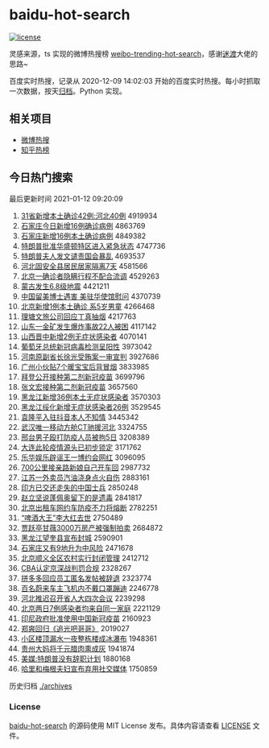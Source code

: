 # baidu-hot-search

[![license](https://img.shields.io/github/license/Arrackisarookie/baidu-hot-search)](https://github.com/Arrackisarookie/baidu-hot-search/blob/master/LICENSE)

灵感来源，ts 实现的微博热搜榜 [weibo-trending-hot-search](https://github.com/justjavac/weibo-trending-hot-search)，感谢[迷渡](https://github.com/justjavac)大佬的思路~

百度实时热搜，记录从 2020-12-09 14:02:03 开始的百度实时热搜。每小时抓取一次数据，按天[归档](./archives)。Python 实现。

## 相关项目
+ [微博热搜](https://github.com/Arrackisarookie/weibo-hot-search)
+ [知乎热榜](https://github.com/Arrackisarookie/zhihu-top-search)

## 今日热门搜索

<!-- Rank Begin -->

最后更新时间 2021-01-12 09:20:09

1. [31省新增本土确诊42例:河北40例](http://www.baidu.com/baidu?cl=3&tn=SE_baiduhomet8_jmjb7mjw&rsv_dl=fyb_top&fr=top1000&wd=31%CA%A1%D0%C2%D4%F6%B1%BE%CD%C1%C8%B7%D5%EF42%C0%FD%3A%BA%D3%B1%B140%C0%FD) 4919934
1. [石家庄今日新增16例确诊病例](http://www.baidu.com/baidu?cl=3&tn=SE_baiduhomet8_jmjb7mjw&rsv_dl=fyb_top&fr=top1000&wd=%CA%AF%BC%D2%D7%AF%BD%F1%C8%D5%D0%C2%D4%F616%C0%FD%C8%B7%D5%EF%B2%A1%C0%FD) 4863769
1. [石家庄新增16例本土确诊病例](http://www.baidu.com/baidu?cl=3&tn=SE_baiduhomet8_jmjb7mjw&rsv_dl=fyb_top&fr=top1000&wd=%CA%AF%BC%D2%D7%AF%D0%C2%D4%F616%C0%FD%B1%BE%CD%C1%C8%B7%D5%EF%B2%A1%C0%FD) 4849382
1. [特朗普批准华盛顿特区进入紧急状态](http://www.baidu.com/baidu?cl=3&tn=SE_baiduhomet8_jmjb7mjw&rsv_dl=fyb_top&fr=top1000&wd=%CC%D8%C0%CA%C6%D5%C5%FA%D7%BC%BB%AA%CA%A2%B6%D9%CC%D8%C7%F8%BD%F8%C8%EB%BD%F4%BC%B1%D7%B4%CC%AC) 4747736
1. [特朗普夫人发文谴责国会暴乱](http://www.baidu.com/baidu?cl=3&tn=SE_baiduhomet8_jmjb7mjw&rsv_dl=fyb_top&fr=top1000&wd=%CC%D8%C0%CA%C6%D5%B7%F2%C8%CB%B7%A2%CE%C4%C7%B4%D4%F0%B9%FA%BB%E1%B1%A9%C2%D2) 4693537
1. [河北固安全县居民居家隔离7天](http://www.baidu.com/baidu?cl=3&tn=SE_baiduhomet8_jmjb7mjw&rsv_dl=fyb_top&fr=top1000&wd=%BA%D3%B1%B1%B9%CC%B0%B2%C8%AB%CF%D8%BE%D3%C3%F1%BE%D3%BC%D2%B8%F4%C0%EB7%CC%EC) 4581566
1. [北京一确诊者隐瞒行程不配合流调](http://www.baidu.com/baidu?cl=3&tn=SE_baiduhomet8_jmjb7mjw&rsv_dl=fyb_top&fr=top1000&wd=%B1%B1%BE%A9%D2%BB%C8%B7%D5%EF%D5%DF%D2%FE%C2%F7%D0%D0%B3%CC%B2%BB%C5%E4%BA%CF%C1%F7%B5%F7) 4529263
1. [蒙古发生6.8级地震](http://www.baidu.com/baidu?cl=3&tn=SE_baiduhomet8_jmjb7mjw&rsv_dl=fyb_top&fr=top1000&wd=%C3%C9%B9%C5%B7%A2%C9%FA6.8%BC%B6%B5%D8%D5%F0) 4421211
1. [中国留美博士遇害 美驻华使馆慰问](http://www.baidu.com/baidu?cl=3&tn=SE_baiduhomet8_jmjb7mjw&rsv_dl=fyb_top&fr=top1000&wd=%D6%D0%B9%FA%C1%F4%C3%C0%B2%A9%CA%BF%D3%F6%BA%A6%20%C3%C0%D7%A4%BB%AA%CA%B9%B9%DD%CE%BF%CE%CA) 4370739
1. [北京新增1例本土确诊 系5岁男童](http://www.baidu.com/baidu?cl=3&tn=SE_baiduhomet8_jmjb7mjw&rsv_dl=fyb_top&fr=top1000&wd=%B1%B1%BE%A9%D0%C2%D4%F61%C0%FD%B1%BE%CD%C1%C8%B7%D5%EF%20%CF%B55%CB%EA%C4%D0%CD%AF) 4266468
1. [理塘文旅公司回应丁真抽烟](http://www.baidu.com/baidu?cl=3&tn=SE_baiduhomet8_jmjb7mjw&rsv_dl=fyb_top&fr=top1000&wd=%C0%ED%CC%C1%CE%C4%C2%C3%B9%AB%CB%BE%BB%D8%D3%A6%B6%A1%D5%E6%B3%E9%D1%CC) 4217763
1. [山东一金矿发生爆炸事故22人被困](http://www.baidu.com/baidu?cl=3&tn=SE_baiduhomet8_jmjb7mjw&rsv_dl=fyb_top&fr=top1000&wd=%C9%BD%B6%AB%D2%BB%BD%F0%BF%F3%B7%A2%C9%FA%B1%AC%D5%A8%CA%C2%B9%CA22%C8%CB%B1%BB%C0%A7) 4117142
1. [山西晋中新增2例无症状感染者](http://www.baidu.com/baidu?cl=3&tn=SE_baiduhomet8_jmjb7mjw&rsv_dl=fyb_top&fr=top1000&wd=%C9%BD%CE%F7%BD%FA%D6%D0%D0%C2%D4%F62%C0%FD%CE%DE%D6%A2%D7%B4%B8%D0%C8%BE%D5%DF) 4070141
1. [葡萄牙总统新冠病毒检测呈阳性](http://www.baidu.com/baidu?cl=3&tn=SE_baiduhomet8_jmjb7mjw&rsv_dl=fyb_top&fr=top1000&wd=%C6%CF%CC%D1%D1%C0%D7%DC%CD%B3%D0%C2%B9%DA%B2%A1%B6%BE%BC%EC%B2%E2%B3%CA%D1%F4%D0%D4) 3973042
1. [河南原副省长徐光受贿案一审宣判](http://www.baidu.com/baidu?cl=3&tn=SE_baiduhomet8_jmjb7mjw&rsv_dl=fyb_top&fr=top1000&wd=%BA%D3%C4%CF%D4%AD%B8%B1%CA%A1%B3%A4%D0%EC%B9%E2%CA%DC%BB%DF%B0%B8%D2%BB%C9%F3%D0%FB%C5%D0) 3927686
1. [广州小伙贴7个暖宝宝后背冒烟](http://www.baidu.com/baidu?cl=3&tn=SE_baiduhomet8_jmjb7mjw&rsv_dl=fyb_top&fr=top1000&wd=%B9%E3%D6%DD%D0%A1%BB%EF%CC%F97%B8%F6%C5%AF%B1%A6%B1%A6%BA%F3%B1%B3%C3%B0%D1%CC) 3833985
1. [拜登公开接种第二剂新冠疫苗](http://www.baidu.com/baidu?cl=3&tn=SE_baiduhomet8_jmjb7mjw&rsv_dl=fyb_top&fr=top1000&wd=%B0%DD%B5%C7%B9%AB%BF%AA%BD%D3%D6%D6%B5%DA%B6%FE%BC%C1%D0%C2%B9%DA%D2%DF%C3%E7) 3699796
1. [张文宏接种第二剂新冠疫苗](http://www.baidu.com/baidu?cl=3&tn=SE_baiduhomet8_jmjb7mjw&rsv_dl=fyb_top&fr=top1000&wd=%D5%C5%CE%C4%BA%EA%BD%D3%D6%D6%B5%DA%B6%FE%BC%C1%D0%C2%B9%DA%D2%DF%C3%E7) 3657560
1. [黑龙江新增36例本土无症状感染者](http://www.baidu.com/baidu?cl=3&tn=SE_baiduhomet8_jmjb7mjw&rsv_dl=fyb_top&fr=top1000&wd=%BA%DA%C1%FA%BD%AD%D0%C2%D4%F636%C0%FD%B1%BE%CD%C1%CE%DE%D6%A2%D7%B4%B8%D0%C8%BE%D5%DF) 3570303
1. [黑龙江绥化新增无症状感染者26例](http://www.baidu.com/baidu?cl=3&tn=SE_baiduhomet8_jmjb7mjw&rsv_dl=fyb_top&fr=top1000&wd=%BA%DA%C1%FA%BD%AD%CB%E7%BB%AF%D0%C2%D4%F6%CE%DE%D6%A2%D7%B4%B8%D0%C8%BE%D5%DF26%C0%FD) 3529545
1. [袁隆平入驻抖音本人不知情](http://www.baidu.com/baidu?cl=3&tn=SE_baiduhomet8_jmjb7mjw&rsv_dl=fyb_top&fr=top1000&wd=%D4%AC%C2%A1%C6%BD%C8%EB%D7%A4%B6%B6%D2%F4%B1%BE%C8%CB%B2%BB%D6%AA%C7%E9) 3445342
1. [武汉唯一移动方舱CT驰援河北](http://www.baidu.com/baidu?cl=3&tn=SE_baiduhomet8_jmjb7mjw&rsv_dl=fyb_top&fr=top1000&wd=%CE%E4%BA%BA%CE%A8%D2%BB%D2%C6%B6%AF%B7%BD%B2%D5CT%B3%DB%D4%AE%BA%D3%B1%B1) 3324755
1. [邢台男子殴打防疫人员被拘5日](http://www.baidu.com/baidu?cl=3&tn=SE_baiduhomet8_jmjb7mjw&rsv_dl=fyb_top&fr=top1000&wd=%D0%CF%CC%A8%C4%D0%D7%D3%C5%B9%B4%F2%B7%C0%D2%DF%C8%CB%D4%B1%B1%BB%BE%D05%C8%D5) 3208389
1. [大连此轮疫情源头已初步锁定](http://www.baidu.com/baidu?cl=3&tn=SE_baiduhomet8_jmjb7mjw&rsv_dl=fyb_top&fr=top1000&wd=%B4%F3%C1%AC%B4%CB%C2%D6%D2%DF%C7%E9%D4%B4%CD%B7%D2%D1%B3%F5%B2%BD%CB%F8%B6%A8) 3171762
1. [乐华娱乐辟谣王一博约会网红](http://www.baidu.com/baidu?cl=3&tn=SE_baiduhomet8_jmjb7mjw&rsv_dl=fyb_top&fr=top1000&wd=%C0%D6%BB%AA%D3%E9%C0%D6%B1%D9%D2%A5%CD%F5%D2%BB%B2%A9%D4%BC%BB%E1%CD%F8%BA%EC) 3096095
1. [700公里接亲路新娘自己开车回](http://www.baidu.com/baidu?cl=3&tn=SE_baiduhomet8_jmjb7mjw&rsv_dl=fyb_top&fr=top1000&wd=700%B9%AB%C0%EF%BD%D3%C7%D7%C2%B7%D0%C2%C4%EF%D7%D4%BC%BA%BF%AA%B3%B5%BB%D8) 2987732
1. [江苏一外卖员汽油浇身点火自伤](http://www.baidu.com/baidu?cl=3&tn=SE_baiduhomet8_jmjb7mjw&rsv_dl=fyb_top&fr=top1000&wd=%BD%AD%CB%D5%D2%BB%CD%E2%C2%F4%D4%B1%C6%FB%D3%CD%BD%BD%C9%ED%B5%E3%BB%F0%D7%D4%C9%CB) 2883161
1. [印方已交还走失的中国士兵](http://www.baidu.com/baidu?cl=3&tn=SE_baiduhomet8_jmjb7mjw&rsv_dl=fyb_top&fr=top1000&wd=%D3%A1%B7%BD%D2%D1%BD%BB%BB%B9%D7%DF%CA%A7%B5%C4%D6%D0%B9%FA%CA%BF%B1%F8) 2850248
1. [赵立坚说蓬佩奥留下的是遗毒](http://www.baidu.com/baidu?cl=3&tn=SE_baiduhomet8_jmjb7mjw&rsv_dl=fyb_top&fr=top1000&wd=%D5%D4%C1%A2%BC%E1%CB%B5%C5%EE%C5%E5%B0%C2%C1%F4%CF%C2%B5%C4%CA%C7%D2%C5%B6%BE) 2841817
1. [北京出租车网约车防疫不力将熔断](http://www.baidu.com/baidu?cl=3&tn=SE_baiduhomet8_jmjb7mjw&rsv_dl=fyb_top&fr=top1000&wd=%B1%B1%BE%A9%B3%F6%D7%E2%B3%B5%CD%F8%D4%BC%B3%B5%B7%C0%D2%DF%B2%BB%C1%A6%BD%AB%C8%DB%B6%CF) 2782251
1. [“啤酒大王”李大红去世](http://www.baidu.com/baidu?cl=3&tn=SE_baiduhomet8_jmjb7mjw&rsv_dl=fyb_top&fr=top1000&wd=%A1%B0%C6%A1%BE%C6%B4%F3%CD%F5%A1%B1%C0%EE%B4%F3%BA%EC%C8%A5%CA%C0) 2750489
1. [贾跃亭甘薇3000万房产被强制拍卖](http://www.baidu.com/baidu?cl=3&tn=SE_baiduhomet8_jmjb7mjw&rsv_dl=fyb_top&fr=top1000&wd=%BC%D6%D4%BE%CD%A4%B8%CA%DE%B13000%CD%F2%B7%BF%B2%FA%B1%BB%C7%BF%D6%C6%C5%C4%C2%F4) 2684872
1. [黑龙江望奎县宣布封城](http://www.baidu.com/baidu?cl=3&tn=SE_baiduhomet8_jmjb7mjw&rsv_dl=fyb_top&fr=top1000&wd=%BA%DA%C1%FA%BD%AD%CD%FB%BF%FC%CF%D8%D0%FB%B2%BC%B7%E2%B3%C7) 2590901
1. [石家庄又有9地升为中风险](http://www.baidu.com/baidu?cl=3&tn=SE_baiduhomet8_jmjb7mjw&rsv_dl=fyb_top&fr=top1000&wd=%CA%AF%BC%D2%D7%AF%D3%D6%D3%D09%B5%D8%C9%FD%CE%AA%D6%D0%B7%E7%CF%D5) 2471678
1. [北京顺义全区农村实行封闭管理](http://www.baidu.com/baidu?cl=3&tn=SE_baiduhomet8_jmjb7mjw&rsv_dl=fyb_top&fr=top1000&wd=%B1%B1%BE%A9%CB%B3%D2%E5%C8%AB%C7%F8%C5%A9%B4%E5%CA%B5%D0%D0%B7%E2%B1%D5%B9%DC%C0%ED) 2412712
1. [CBA认定京深战判罚合规](http://www.baidu.com/baidu?cl=3&tn=SE_baiduhomet8_jmjb7mjw&rsv_dl=fyb_top&fr=top1000&wd=CBA%C8%CF%B6%A8%BE%A9%C9%EE%D5%BD%C5%D0%B7%A3%BA%CF%B9%E6) 2328267
1. [拼多多回应员工匿名发帖被辞退](http://www.baidu.com/baidu?cl=3&tn=SE_baiduhomet8_jmjb7mjw&rsv_dl=fyb_top&fr=top1000&wd=%C6%B4%B6%E0%B6%E0%BB%D8%D3%A6%D4%B1%B9%A4%C4%E4%C3%FB%B7%A2%CC%FB%B1%BB%B4%C7%CD%CB) 2323774
1. [百名蔚来车主飞机内不戴口罩蹦迪](http://www.baidu.com/baidu?cl=3&tn=SE_baiduhomet8_jmjb7mjw&rsv_dl=fyb_top&fr=top1000&wd=%B0%D9%C3%FB%CE%B5%C0%B4%B3%B5%D6%F7%B7%C9%BB%FA%C4%DA%B2%BB%B4%F7%BF%DA%D5%D6%B1%C4%B5%CF) 2246778
1. [河北推迟召开省人大四次会议](http://www.baidu.com/baidu?cl=3&tn=SE_baiduhomet8_jmjb7mjw&rsv_dl=fyb_top&fr=top1000&wd=%BA%D3%B1%B1%CD%C6%B3%D9%D5%D9%BF%AA%CA%A1%C8%CB%B4%F3%CB%C4%B4%CE%BB%E1%D2%E9) 2239298
1. [北京两日7例感染者均来自同一家庭](http://www.baidu.com/baidu?cl=3&tn=SE_baiduhomet8_jmjb7mjw&rsv_dl=fyb_top&fr=top1000&wd=%B1%B1%BE%A9%C1%BD%C8%D57%C0%FD%B8%D0%C8%BE%D5%DF%BE%F9%C0%B4%D7%D4%CD%AC%D2%BB%BC%D2%CD%A5) 2221129
1. [印尼政府批准使用中国新冠疫苗](http://www.baidu.com/baidu?cl=3&tn=SE_baiduhomet8_jmjb7mjw&rsv_dl=fyb_top&fr=top1000&wd=%D3%A1%C4%E1%D5%FE%B8%AE%C5%FA%D7%BC%CA%B9%D3%C3%D6%D0%B9%FA%D0%C2%B9%DA%D2%DF%C3%E7) 2160923
1. [郑爽回归《追光吧哥哥》](http://www.baidu.com/baidu?cl=3&tn=SE_baiduhomet8_jmjb7mjw&rsv_dl=fyb_top&fr=top1000&wd=%D6%A3%CB%AC%BB%D8%B9%E9%A1%B6%D7%B7%B9%E2%B0%C9%B8%E7%B8%E7%A1%B7) 2019027
1. [小区楼顶漏水一夜整栋楼成冰瀑布](http://www.baidu.com/baidu?cl=3&tn=SE_baiduhomet8_jmjb7mjw&rsv_dl=fyb_top&fr=top1000&wd=%D0%A1%C7%F8%C2%A5%B6%A5%C2%A9%CB%AE%D2%BB%D2%B9%D5%FB%B6%B0%C2%A5%B3%C9%B1%F9%C6%D9%B2%BC) 1948361
1. [贵州大妈将千元腊肉熏成灰](http://www.baidu.com/baidu?cl=3&tn=SE_baiduhomet8_jmjb7mjw&rsv_dl=fyb_top&fr=top1000&wd=%B9%F3%D6%DD%B4%F3%C2%E8%BD%AB%C7%A7%D4%AA%C0%B0%C8%E2%D1%AC%B3%C9%BB%D2) 1941874
1. [美媒:特朗普没有辞职计划](http://www.baidu.com/baidu?cl=3&tn=SE_baiduhomet8_jmjb7mjw&rsv_dl=fyb_top&fr=top1000&wd=%C3%C0%C3%BD%3A%CC%D8%C0%CA%C6%D5%C3%BB%D3%D0%B4%C7%D6%B0%BC%C6%BB%AE) 1880168
1. [哈里和梅根夫妇宣布弃用社交媒体](http://www.baidu.com/baidu?cl=3&tn=SE_baiduhomet8_jmjb7mjw&rsv_dl=fyb_top&fr=top1000&wd=%B9%FE%C0%EF%BA%CD%C3%B7%B8%F9%B7%F2%B8%BE%D0%FB%B2%BC%C6%FA%D3%C3%C9%E7%BD%BB%C3%BD%CC%E5) 1750859
<!-- Rank End -->

历史归档 [./archives](./archives)

### License

[baidu-hot-search](https://github.com/Arrackisarookie/baidu-hot-search) 的源码使用 MIT License 发布。具体内容请查看 [LICENSE](./LICENSE) 文件。
